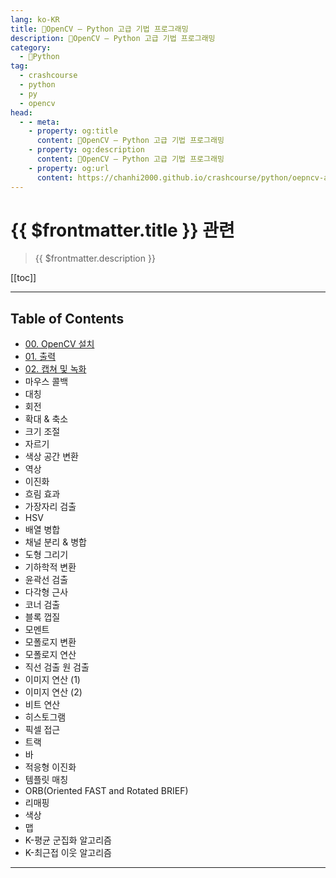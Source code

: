 ```yaml
---
lang: ko-KR
title: 🐍OpenCV – Python 고급 기법 프로그래밍
description: 🐍OpenCV – Python 고급 기법 프로그래밍
category:
  - 🐍Python
tag: 
  - crashcourse
  - python
  - py
  - opencv
head:
  - - meta:
    - property: og:title
      content: 🐍OpenCV – Python 고급 기법 프로그래밍
    - property: og:description
      content: 🐍OpenCV – Python 고급 기법 프로그래밍
    - property: og:url
      content: https://chanhi2000.github.io/crashcourse/python/oepncv-advanced.html
---
```


# {{ $frontmatter.title }} 관련

> {{ $frontmatter.description }}

[[toc]]

---

## Table of Contents

- [00. OpenCV 설치](00.md)
- [01. 출력](01.md)
- [02. 캡쳐 및 녹화](02.md)
- 마우스 콜백
- 대칭
- 회전
- 확대 & 축소
- 크기 조절
- 자르기
- 색상 공간 변환
- 역상
- 이진화
- 흐림 효과
- 가장자리 검출
- HSV
- 배열 병합
- 채널 분리 & 병합
- 도형 그리기
- 기하학적 변환
- 윤곽선 검출
- 다각형 근사
- 코너 검출
- 블록 껍질
- 모멘트
- 모폴로지 변환
- 모폴로지 연산
- 직선 검출 원 검출
- 이미지 연산 (1)
- 이미지 연산 (2)
- 비트 연산
- 히스토그램
- 픽셀 접근
- 트랙
- 바
- 적응형 이진화
- 템플릿 매칭
- ORB(Oriented FAST and Rotated BRIEF)
- 리매핑
- 색상
- 맵
- K-평균 군집화 알고리즘
- K-최근접 이웃 알고리즘

---

<TagLinks />